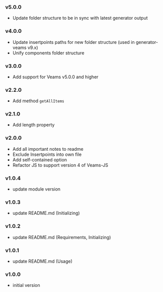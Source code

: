 ### v5.0.0
- Update folder structure to be in sync with latest generator output

### v4.0.0
- Update insertpoints paths for new folder structure (used in generator-veams v9.x)
- Unify components folder structure

### v3.0.0
- Add support for Veams v5.0.0 and higher

### v2.2.0
- Add method `getAllItems`

### v2.1.0
- Add length property

### v2.0.0
- Add all important notes to readme
- Exclude Insertpoints into own file
- Add self-contained option
- Refactor JS to support version 4 of Veams-JS

### v1.0.4
- update module version

### v1.0.3
- update README.md (Initializing)

### v1.0.2
- update README.md (Requirements, Initializing)

### v1.0.1
- update README.md (Usage)

### v1.0.0
- initial version